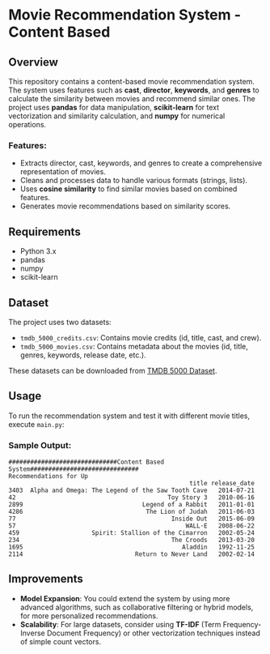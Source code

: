 # Movie Recommendation System - Content Based

## Overview

This repository contains a content-based movie recommendation system. The system uses features such as **cast**, **director**, **keywords**, and **genres** to calculate the similarity between movies and recommend similar ones. The project uses **pandas** for data manipulation, **scikit-learn** for text vectorization and similarity calculation, and **numpy** for numerical operations.

### Features:
- Extracts director, cast, keywords, and genres to create a comprehensive representation of movies.
- Cleans and processes data to handle various formats (strings, lists).
- Uses **cosine similarity** to find similar movies based on combined features.
- Generates movie recommendations based on similarity scores.


## Requirements

- Python 3.x
- pandas
- numpy
- scikit-learn


## Dataset

The project uses two datasets:
- `tmdb_5000_credits.csv`: Contains movie credits (id, title, cast, and crew).
- `tmdb_5000_movies.csv`: Contains metadata about the movies (id, title, genres, keywords, release date, etc.).

These datasets can be downloaded from [TMDB 5000 Dataset](https://www.kaggle.com/datasets/tmdb/tmdb-5000-movie-dataset).


## Usage

To run the recommendation system and test it with different movie titles, execute `main.py`:


### Sample Output:

```
##############################Content Based System##############################
Recommendations for Up
                                                  title release_date
3403  Alpha and Omega: The Legend of the Saw Tooth Cave   2014-07-21
42                                          Toy Story 3   2010-06-16
2899                                 Legend of a Rabbit   2011-01-01
4286                                  The Lion of Judah   2011-06-03
77                                           Inside Out   2015-06-09
57                                               WALL·E   2008-06-22
459                    Spirit: Stallion of the Cimarron   2002-05-24
234                                          The Croods   2013-03-20
1695                                            Aladdin   1992-11-25
2114                               Return to Never Land   2002-02-14 
```
## Improvements

- **Model Expansion**: You could extend the system by using more advanced algorithms, such as collaborative filtering or hybrid models, for more personalized recommendations.
- **Scalability**: For large datasets, consider using **TF-IDF** (Term Frequency-Inverse Document Frequency) or other vectorization techniques instead of simple count vectors.
  

